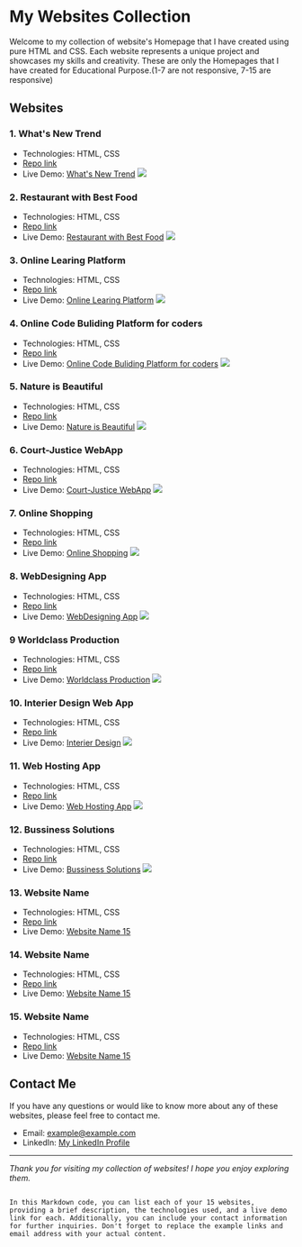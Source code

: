 # My Websites Collection

Welcome to my collection of website's Homepage that I have created using pure HTML and CSS. Each website represents a unique project and showcases my skills and creativity.
These are only the Homepages that I have created for Educational Purpose.(1-7 are not responsive, 7-15 are responsive)

## Websites

### 1. What's New Trend

- Technologies: HTML, CSS
- [Repo link](https://github.com/deep-da/Html-Css-Web-Pages/tree/main/live-class-project-01)
- Live Demo: [What's New Trend](https://whats-the-trend-in-2025.netlify.app/)
![](./live-class-project-1/1.png)

### 2. Restaurant with Best Food

- Technologies: HTML, CSS
- [Repo link](https://github.com/deep-da/Html-Css-Web-Pages/tree/main/live-class-project-2)
- Live Demo: [Restaurant with Best Food](https://restaurant-with-the-best-food.netlify.app/)
![](./live-class-project-2/2.png)

### 3. Online Learing Platform

- Technologies: HTML, CSS
- [Repo link](https://github.com/deep-da/Html-Css-Web-Pages/tree/main/live-class-project-3)
- Live Demo: [Online Learing Platform](https://the-online-learning-platform.netlify.app/)
![](./live-class-project-3/3.png)

### 4. Online Code Buliding Platform for coders

- Technologies: HTML, CSS
- [Repo link](https://github.com/deep-da/Html-Css-Web-Pages/tree/main/live-class-project-4)
- Live Demo: [Online Code Buliding Platform for coders](https://online-building-platform-for-coders.netlify.app/)
![](./live-class-project-4/5.png)

### 5. Nature is Beautiful 

- Technologies: HTML, CSS
- [Repo link](https://github.com/deep-da/Html-Css-Web-Pages/tree/main/live-class-project-5)
- Live Demo: [Nature is Beautiful](https://nature-is-beautiful.netlify.app/)
![](./live-class-project-5/6.png)

### 6. Court-Justice WebApp 

- Technologies: HTML, CSS
- [Repo link](https://github.com/deep-da/Html-Css-Web-Pages/tree/main/live-class-project-6)
- Live Demo: [Court-Justice WebApp](https://court-justice-webapp.netlify.app/)
![](./live-class-project-6/7.png)

### 7. Online Shopping

- Technologies: HTML, CSS
- [Repo link](https://github.com/deep-da/Html-Css-Web-Pages/tree/main/live-class-project-7)
- Live Demo: [Online Shopping](https://online-shopping-webapp.netlify.app/)
![](./live-class-project-7/7.png)


### 8. WebDesigning App 

- Technologies: HTML, CSS
- [Repo link](https://github.com/deep-ansingkar/Html-Css-Web-Pages/tree/main/live-class-project-8)
- Live Demo: [WebDesigning App](https://web-designing-app.netlify.app/)
![](./live-class-project-8/8.png)

### 9 Worldclass Production

- Technologies: HTML, CSS
- [Repo link](https://github.com/deep-ansingkar/Html-Css-Web-Pages/tree/main/live-class-project-9)
- Live Demo: [Worldclass Production](https://worldclass-production.netlify.app/)
![](./live-class-project-9/9.png)

### 10. Interier Design Web App

- Technologies: HTML, CSS
- [Repo link](https://github.com/deep-ansingkar/Html-Css-Web-Pages/tree/main/live-class-project-10)
- Live Demo: [Interier Design](https://interier-design-application.netlify.app/)
![](./live-class-project-10/10.png)

### 11. Web Hosting App

- Technologies: HTML, CSS
- [Repo link](https://github.com/deep-ansingkar/Html-Css-Web-Pages/tree/main/live-class-project-11)
- Live Demo: [Web Hosting App](https://web-hosting-application.netlify.app/)
![](./live-class-project-11/11.png)

### 12. Bussiness Solutions 

- Technologies: HTML, CSS
- [Repo link](https://github.com/deep-ansingkar/Html-Css-Web-Pages/tree/main/live-class-project-12)
- Live Demo: [Bussiness Solutions](https://bussiness-solutions.netlify.app/)
![](./live-class-project-12/12.png)

### 13. Website Name 

- Technologies: HTML, CSS
- [Repo link]()
- Live Demo: [Website Name 15](https://www.example15.com)

### 14. Website Name 

- Technologies: HTML, CSS
- [Repo link]()
- Live Demo: [Website Name 15](https://www.example15.com)

### 15. Website Name 

- Technologies: HTML, CSS
- [Repo link]()
- Live Demo: [Website Name 15](https://www.example15.com)

## Contact Me

If you have any questions or would like to know more about any of these websites, please feel free to contact me.

- Email: example@example.com
- LinkedIn: [My LinkedIn Profile](https://www.linkedin.com/in/example)

---

*Thank you for visiting my collection of websites! I hope you enjoy exploring them.*
```

In this Markdown code, you can list each of your 15 websites, providing a brief description, the technologies used, and a live demo link for each. Additionally, you can include your contact information for further inquiries. Don't forget to replace the example links and email address with your actual content.
